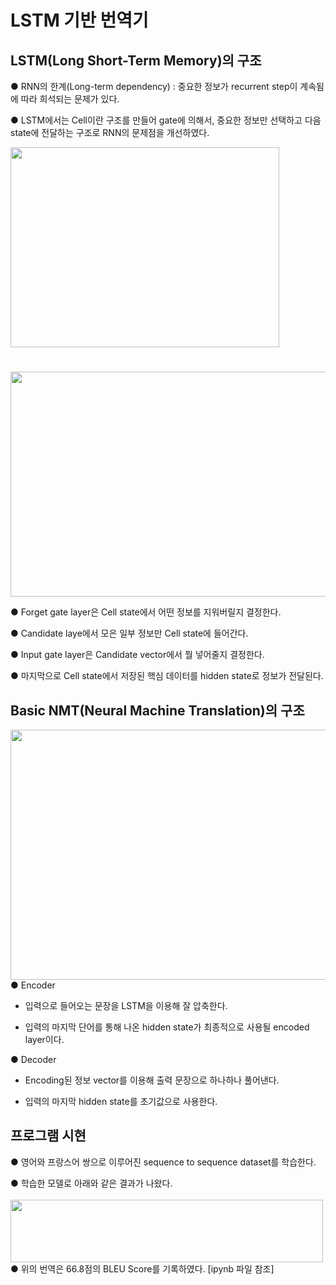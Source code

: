 # LSTM 기반 번역기
## LSTM(Long Short-Term Memory)의 구조  
● RNN의 한계(Long-term dependency) : 중요한 정보가 recurrent step이 계속됨에 따라 희석되는 문제가 있다.

● LSTM에서는 Cell이란 구조를 만들어 gate에 의해서, 중요한 정보만 선택하고 다음 state에 전달하는 구조로 RNN의 문제점을 개선하였다.

<img src="https://user-images.githubusercontent.com/98728682/153707834-2ae2ae2d-3a19-4ce7-ba83-c38967ad4dff.png" width="430" height="320">

#

<img src="https://user-images.githubusercontent.com/98728682/153808548-77bebf4b-d719-4a1d-82f4-404772f92b48.png" width="520" height="360">  

● Forget gate layer은 Cell state에서 어떤 정보를 지워버릴지 결정한다.  

● Candidate laye에서 모은 일부 정보만 Cell state에 들어간다.

● Input gate layer은 Candidate vector에서 뭘 넣어줄지 결정한다.  

● 마지막으로 Cell state에서 저장된 핵심 데이터를 hidden state로 정보가 전달된다.

## Basic NMT(Neural Machine Translation)의 구조
<img src="https://user-images.githubusercontent.com/98728682/153708836-a425b499-08de-4125-8074-7f3616e96217.png" width="610" height="400">
● Encoder  

- 입력으로 들어오는 문장을 LSTM을 이용해 잘 압축한다.  

- 입력의 마지막 단어를 통해 나온 hidden state가 최종적으로 사용될 encoded layer이다.  

● Decoder  
- Encoding된 정보 vector를 이용해 출력 문장으로 하나하나 풀어낸다.  

- 입력의 마지막 hidden state를 초기값으로 사용한다.  

## 프로그램 시현  
● 영어와 프랑스어 쌍으로 이루어진 sequence to sequence dataset를 학습한다.  

● 학습한 모델로 아래와 같은 결과가 나왔다.  
\
<img src="https://user-images.githubusercontent.com/98728682/153710493-9f1f8b76-80cd-479c-a2d9-b31043cb05a3.png" width="500" height="100">
● 위의 번역은 66.8점의 BLEU Score를 기록하였다. [ipynb 파일 참조]
